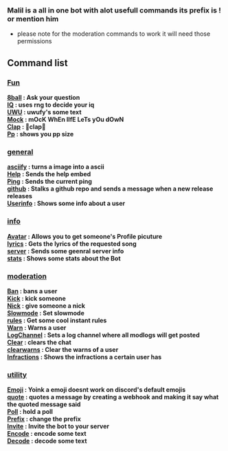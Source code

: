### Malil is a all in one bot with alot usefull commands its prefix is ! or mention him

- please note for the moderation commands to work it will need those permissions

## Command list

### **[Fun](https://tricked-dev.gitbook.io/malil/cmds/fun)**

**[8ball](https://tricked-dev.gitbook.io/malil/cmds/fun#8ball) : Ask your question\
[IQ](https://tricked-dev.gitbook.io/malil/cmds/fun#iq) : uses rng to decide your iq\
[UWU](https://tricked-dev.gitbook.io/malil/cmds/fun#uwu) : uwufy's some text  
[Mock](https://tricked-dev.gitbook.io/malil/cmds/fun#mock) : mOcK WhEn lIfE LeTs yOu dOwN  
[Clap](https://tricked-dev.gitbook.io/malil/cmds/fun#clap) : 👏clap👏  
[Pp](https://tricked-dev.gitbook.io/malil/cmds/fun#pp) : shows you pp size**

### **[general](https://tricked-dev.gitbook.io/malil/cmds/general)**

**[asciify](https://tricked-dev.gitbook.io/malil/cmds/general#asciify) : turns a image into a ascii  
[Help](https://tricked-dev.gitbook.io/malil/cmds) : Sends the help embed\
[Ping](https://tricked-dev.gitbook.io/malil/cmds/general#ping) : Sends the current ping\
[github](https://tricked-dev.gitbook.io/malil/cmds/general#github) : Stalks a github repo and sends a message when a new release releases  
[Userinfo](https://tricked-dev.gitbook.io/malil/cmds/general#userinfo) : Shows some info about a user**

### **[info](https://tricked-dev.gitbook.io/malil/cmds/info)**

**[Avatar](https://tricked-dev.gitbook.io/malil/cmds/info#avatar) : Allows you to get someone's Profile picuture  
[lyrics](https://tricked-dev.gitbook.io/malil/cmds/info#lyrics) : Gets the lyrics of the requested song  
[server](https://tricked-dev.gitbook.io/malil/cmds/info#server) : Sends some geenral server info  
[stats](https://tricked-dev.gitbook.io/malil/cmds/info#stats) : Shows some stats about the Bot**

### **[moderation](https://tricked-dev.gitbook.io/malil/cmds/moderation)**

**[Ban](https://tricked-dev.gitbook.io/malil/cmds/moderation#ban) : bans a user\
[Kick](https://tricked-dev.gitbook.io/malil/cmds/moderation#kick) : kick someone\
[Nick](https://tricked-dev.gitbook.io/malil/cmds/moderation#nick) : give someone a nick\
[Slowmode](https://tricked-dev.gitbook.io/malil/cmds/moderation#slowmode) : Set slowmode\
[rules](https://tricked-dev.gitbook.io/malil/cmds/moderation#rules) : Get some cool instant rules\
[Warn](https://tricked-dev.gitbook.io/malil/cmds/moderation#warn) : Warns a user  
[LogChannel](https://tricked-dev.gitbook.io/malil/cmds/moderation#logchannel) : Sets a log channel where all modlogs will get posted  
[Clear](https://tricked-dev.gitbook.io/malil/cmds/moderation#clear) : clears the chat  
[clearwarns](https://tricked-dev.gitbook.io/malil/cmds/moderation#clearwarns) : Clear the warns of a user  
[Infractions](https://tricked-dev.gitbook.io/malil/cmds/moderation#infractions) : Shows the infractions a certain user has**

### **[utility](https://tricked-dev.gitbook.io/malil/cmds/utility)**

**[Emoji](https://tricked-dev.gitbook.io/malil/cmds/utility#emoji) : Yoink a emoji doesnt work on discord's default emojis  
[quote](https://tricked-dev.gitbook.io/malil/cmds/utility#quote) : quotes a message by creating a webhook and making it say what the quoted message said  
[Poll](https://tricked-dev.gitbook.io/malil/cmds/utility#poll) : hold a poll  
[Prefix](https://tricked-dev.gitbook.io/malil/cmds/utility#prefix) : change the prefix  
[Invite](https://tricked-dev.gitbook.io/malil/cmds/utility#invite) : Invite the bot to your server  
[Encode](https://tricked-dev.gitbook.io/malil/cmds/utility#encode) : encode some text  
[Decode](https://tricked-dev.gitbook.io/malil/cmds/utility#decode) : decode some text**
